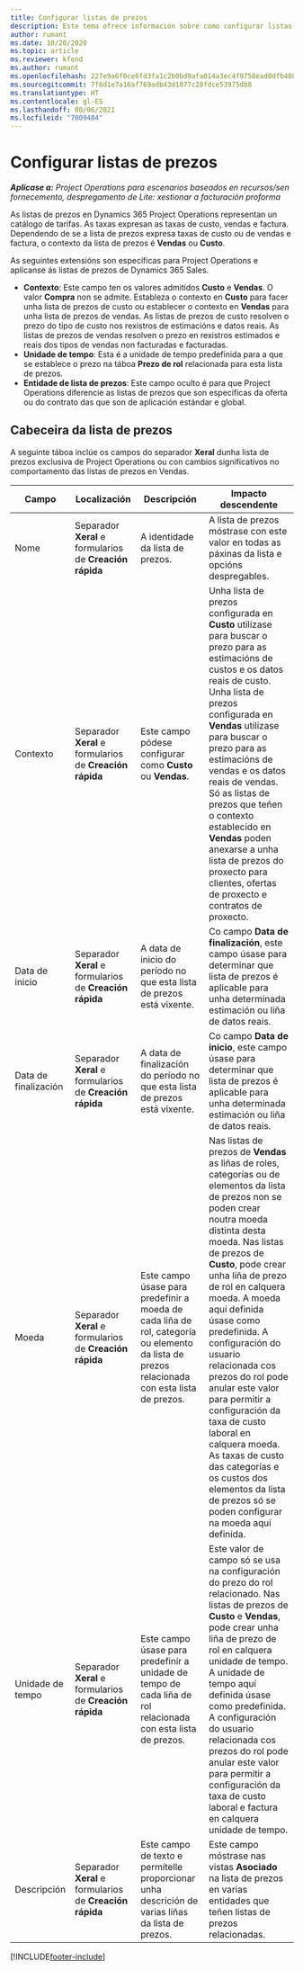 ```yaml
---
title: Configurar listas de prezos
description: Este tema ofrece información sobre como configurar listas de prezos de custo e venda en Project Operations.
author: rumant
ms.date: 10/20/2020
ms.topic: article
ms.reviewer: kfend
ms.author: rumant
ms.openlocfilehash: 227e9a6f0ce6fd3fa1c2b0bd9afa014a3ec4f9758ead0dfb408156535692575c
ms.sourcegitcommit: 7f8d1e7a16af769adb43d1877c28fdce53975db8
ms.translationtype: HT
ms.contentlocale: gl-ES
ms.lasthandoff: 08/06/2021
ms.locfileid: "7009484"
---
```

# <a name="set-up-price-lists"></a>Configurar listas de prezos

_**Aplícase a:** Project Operations para escenarios baseados en recursos/sen fornecemento, despregamento de Lite: xestionar a facturación proforma_

As listas de prezos en Dynamics 365 Project Operations representan un catálogo de tarifas. As taxas expresan as taxas de custo, vendas e factura. Dependendo de se a lista de prezos expresa taxas de custo ou de vendas e factura, o contexto da lista de prezos é **Vendas** ou **Custo**.

As seguintes extensións son específicas para Project Operations e aplícanse ás listas de prezos de Dynamics 365 Sales.

- **Contexto**: Este campo ten os valores admitidos **Custo** e **Vendas**. O valor **Compra** non se admite. Estableza o contexto en **Custo** para facer unha lista de prezos de custo ou establecer o contexto en **Vendas** para unha lista de prezos de vendas. As listas de prezos de custo resolven o prezo do tipo de custo nos rexistros de estimacións e datos reais. As listas de prezos de vendas resolven o prezo en rexistros estimados e reais dos tipos de vendas non facturadas e facturadas.
- **Unidade de tempo**: Esta é a unidade de tempo predefinida para a que se establece o prezo na táboa **Prezo de rol** relacionada para esta lista de prezos.
- **Entidade de lista de prezos**: Este campo oculto é para que Project Operations diferencie as listas de prezos que son específicas da oferta ou do contrato das que son de aplicación estándar e global.

## <a name="price-list-header"></a>Cabeceira da lista de prezos

A seguinte táboa inclúe os campos do separador **Xeral** dunha lista de prezos exclusiva de Project Operations ou con cambios significativos no comportamento das listas de prezos en Vendas.

| Campo | Localización | Descripción | Impacto descendente |
| --- | --- | --- | --- |
| Nome | Separador **Xeral** e formularios de **Creación rápida** | A identidade da lista de prezos. | A lista de prezos móstrase con este valor en todas as páxinas da lista e opcións despregables.|
| Contexto | Separador **Xeral** e formularios de **Creación rápida** | Este campo pódese configurar como **Custo** ou **Vendas**. | Unha lista de prezos configurada en **Custo** utilízase para buscar o prezo para as estimacións de custos e os datos reais de custo. Unha lista de prezos configurada en **Vendas** utilízase para buscar o prezo para as estimacións de vendas e os datos reais de vendas. Só as listas de prezos que teñen o contexto establecido en **Vendas** poden anexarse a unha lista de prezos do proxecto para clientes, ofertas de proxecto e contratos de proxecto. |
| Data de inicio | Separador **Xeral** e formularios de **Creación rápida** | A data de inicio do período no que esta lista de prezos está vixente. | Co campo **Data de finalización**, este campo úsase para determinar que lista de prezos é aplicable para unha determinada estimación ou liña de datos reais. |
| Data de finalización | Separador **Xeral** e formularios de **Creación rápida** | A data de finalización do período no que esta lista de prezos está vixente. | Co campo **Data de inicio**, este campo úsase para determinar que lista de prezos é aplicable para unha determinada estimación ou liña de datos reais. |
| Moeda | Separador **Xeral** e formularios de **Creación rápida** | Este campo úsase para predefinir a moeda de cada liña de rol, categoría ou elemento da lista de prezos relacionada con esta lista de prezos. | Nas listas de prezos de **Vendas** as liñas de roles, categorías ou de elementos da lista de prezos non se poden crear noutra moeda distinta desta moeda. Nas listas de prezos de **Custo**, pode crear unha liña de prezo de rol en calquera moeda. A moeda aquí definida úsase como predefinida. A configuración do usuario relacionada cos prezos do rol pode anular este valor para permitir a configuración da taxa de custo laboral en calquera moeda. As taxas de custo das categorías e os custos dos elementos da lista de prezos só se poden configurar na moeda aquí definida. |
| Unidade de tempo | Separador **Xeral** e formularios de **Creación rápida** | Este campo úsase para predefinir a unidade de tempo de cada liña de rol relacionada con esta lista de prezos. | Este valor de campo só se usa na configuración do prezo do rol relacionado. Nas listas de prezos de **Custo** e **Vendas**, pode crear unha liña de prezo de rol en calquera unidade de tempo. A unidade de tempo aquí definida úsase como predefinida. A configuración do usuario relacionada cos prezos do rol pode anular este valor para permitir a configuración da taxa de custo laboral e factura en calquera unidade de tempo. |
| Descripción | Separador **Xeral** e formularios de **Creación rápida** | Este campo de texto e permítelle proporcionar unha descrición de varias liñas da lista de prezos. | Este campo móstrase nas vistas **Asociado** na lista de prezos en varias entidades que teñen listas de prezos relacionadas. |


[!INCLUDE[footer-include](../includes/footer-banner.md)]